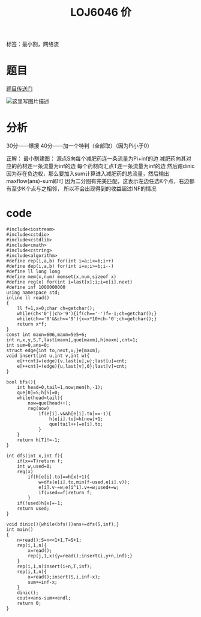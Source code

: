 ﻿---
title: LOJ6046 价
tags: 
 - 网络流-最小割
grammar_cjkRuby: true
catalog: true
layout:  post
header-img: "img/header/P1.jpg"
preview-img: "/img/preview/P21.jpg"
---
标签：最小割，网络流

# 题目

[题目传送门](https://loj.ac/problem/6045)

![这里写图片描述](http://img.blog.csdn.net/20180102200822866?watermark/2/text/aHR0cDovL2Jsb2cuY3Nkbi5uZXQvcXdlcnR5MTEyNQ==/font/5a6L5L2T/fontsize/400/fill/I0JBQkFCMA==/dissolve/70/gravity/SouthEast)

# 分析

30分——爆搜
40分——加一个特判（全部取）（因为Pi小于0）

正解：
最小割建图：
源点S向每个减肥药连一条流量为Pi+inf的边
减肥药向其对应的药材连一条流量为inf的边
每个药材向汇点T连一条流量为inf的边
然后跑dinic
因为存在负边权，那么要加入sum计算进入减肥药的总流量，然后输出maxflow(ans)-sum即可
因为二分图有完美匹配，这表示左边任选K个点，右边都有至少K个点与之相邻， 所以不会出现得到的收益超过INF的情况


# code

```
#include<iostream>
#include<cstdio>
#include<cstdlib>
#include<cmath>
#include<cstring>
#include<algorithm>
#define rep(i,a,b) for(int i=a;i<=b;i++)
#define dep(i,a,b) for(int i=a;i>=b;i--)
#define ll long long
#define mem(x,num) memset(x,num,sizeof x)
#define reg(x) for(int i=last[x];i;i=e[i].next)
#define inf 1000000000
using namespace std;
inline ll read()
{
	ll f=1,x=0;char ch=getchar();
	while(ch<'0'||ch>'9'){if(ch=='-')f=-1;ch=getchar();}
	while(ch>='0'&&ch<='9'){x=x*10+ch-'0';ch=getchar();}
	return x*f;
}
const int maxn=606,maxm=5e5+6;
int n,x,y,S,T,last[maxn],que[maxm],h[maxm],cnt=1;
int sum=0,ans=0;
struct edge{int to,next,v;}e[maxm];
void insert(int u,int v,int w){
	e[++cnt]=(edge){v,last[u],w};last[u]=cnt;
	e[++cnt]=(edge){u,last[v],0};last[v]=cnt;
}

bool bfs(){
	int head=0,tail=1,now;mem(h,-1);
	que[0]=S;h[S]=0;
	while(head<tail){
		now=que[head++];
		reg(now)
			if(e[i].v&&h[e[i].to]==-1){
				h[e[i].to]=h[now]+1;
				que[tail++]=e[i].to;
			}
	}
	return h[T]!=-1;
}

int dfs(int x,int f){
	if(x==T)return f;
	int w,used=0;
	reg(x)
		if(h[e[i].to]==h[x]+1){
			w=dfs(e[i].to,min(f-used,e[i].v));
			e[i].v-=w;e[i^1].v+=w;used+=w;
			if(used==f)return f;
		}
	if(!used)h[x]=-1;
	return used;
}
	
void dinic(){while(bfs())ans+=dfs(S,inf);}
int main()
{
	n=read();S=n<<1+1,T=S+1;
	rep(i,1,n){
		x=read();
		rep(j,1,x){y=read();insert(i,y+n,inf);}
	}
	rep(i,1,n)insert(i+n,T,inf);
	rep(i,1,n){
		x=read();insert(S,i,inf-x);
		sum+=inf-x;
	}
	dinic();
	cout<<ans-sum<<endl;
	return 0;
}
```